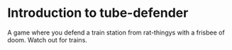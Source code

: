 # Introduction to tube-defender

A game where you defend a train station from rat-thingys
with a frisbee of doom. Watch out for trains.
